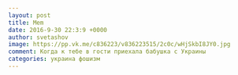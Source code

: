 ```yaml
--- 
layout: post 
title: Mem 
date: 2016-9-30 22:3:9 +0000 
author: svetashov 
image: https://pp.vk.me/c836223/v836223515/2c0c/wHjSkbI8JY0.jpg
comment: Когда к тебе в гости приехала бабушка с Украины
categories: украина фошизм
---
```

